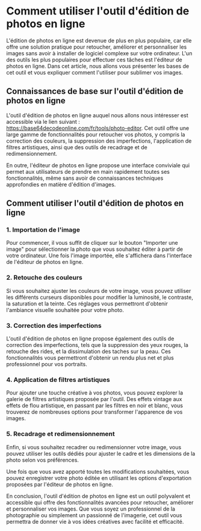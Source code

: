 Comment utiliser l'outil d'édition de photos en ligne
=====================================================

L'édition de photos en ligne est devenue de plus en plus populaire, car elle offre une solution pratique pour retoucher, améliorer et personnaliser les images sans avoir à installer de logiciel complexe sur votre ordinateur. L'un des outils les plus populaires pour effectuer ces tâches est l'éditeur de photos en ligne. Dans cet article, nous allons vous présenter les bases de cet outil et vous expliquer comment l'utiliser pour sublimer vos images.

Connaissances de base sur l'outil d'édition de photos en ligne
--------------------------------------------------------------

L'outil d'édition de photos en ligne auquel nous allons nous intéresser est accessible via le lien suivant : <https://base64decodeonline.com/fr/tools/photo-editor>. Cet outil offre une large gamme de fonctionnalités pour retoucher vos photos, y compris la correction des couleurs, la suppression des imperfections, l'application de filtres artistiques, ainsi que des outils de recadrage et de redimensionnement.

En outre, l'éditeur de photos en ligne propose une interface conviviale qui permet aux utilisateurs de prendre en main rapidement toutes ses fonctionnalités, même sans avoir de connaissances techniques approfondies en matière d'édition d'images.

Comment utiliser l'outil d'édition de photos en ligne
-----------------------------------------------------

### 1. Importation de l'image

Pour commencer, il vous suffit de cliquer sur le bouton "Importer une image" pour sélectionner la photo que vous souhaitez éditer à partir de votre ordinateur. Une fois l'image importée, elle s'affichera dans l'interface de l'éditeur de photos en ligne.

### 2. Retouche des couleurs

Si vous souhaitez ajuster les couleurs de votre image, vous pouvez utiliser les différents curseurs disponibles pour modifier la luminosité, le contraste, la saturation et la teinte. Ces réglages vous permettront d'obtenir l'ambiance visuelle souhaitée pour votre photo.

### 3. Correction des imperfections

L'outil d'édition de photos en ligne propose également des outils de correction des imperfections, tels que la suppression des yeux rouges, la retouche des rides, et la dissimulation des taches sur la peau. Ces fonctionnalités vous permettront d'obtenir un rendu plus net et plus professionnel pour vos portraits.

### 4. Application de filtres artistiques

Pour ajouter une touche créative à vos photos, vous pouvez explorer la galerie de filtres artistiques proposée par l'outil. Des effets vintage aux effets de flou artistique, en passant par les filtres en noir et blanc, vous trouverez de nombreuses options pour transformer l'apparence de vos images.

### 5. Recadrage et redimensionnement

Enfin, si vous souhaitez recadrer ou redimensionner votre image, vous pouvez utiliser les outils dédiés pour ajuster le cadre et les dimensions de la photo selon vos préférences.

Une fois que vous avez apporté toutes les modifications souhaitées, vous pouvez enregistrer votre photo éditée en utilisant les options d'exportation proposées par l'éditeur de photos en ligne.

En conclusion, l'outil d'édition de photos en ligne est un outil polyvalent et accessible qui offre des fonctionnalités avancées pour retoucher, améliorer et personnaliser vos images. Que vous soyez un professionnel de la photographie ou simplement un passionné de l'imagerie, cet outil vous permettra de donner vie à vos idées créatives avec facilité et efficacité.
